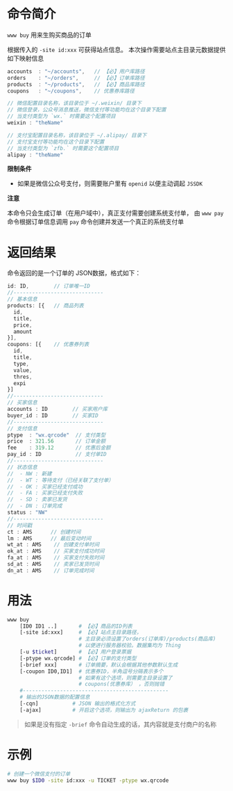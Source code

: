 命令简介
======= 

`www buy` 用来生购买商品的订单

根据传入的 `-site id:xxx` 可获得站点信息。
本次操作需要站点主目录元数据提供如下映射信息

```js
accounts  : "~/accounts",   // 【必】用户库路径
orders    : "~/orders",     // 【必】订单库路径
products  : "~/products",   // 【必】商品库路径
coupons   : "~/coupons",    // 优惠券库路径

// 微信配置目录名称，该目录位于 ~/.weixin/ 目录下
// 微信登录，公众号消息推送，微信支付等功能均在这个目录下配置
// 当支付类型为 `wx.` 时需要这个配置项目
weixin : "theName"

// 支付宝配置目录名称，该目录位于 ~/.alipay/ 目录下
// 支付宝支付等功能均在这个目录下配置
// 当支付类型为 `zfb.` 时需要这个配置项目
alipay : "theName"
```

**限制条件**

- 如果是微信公众号支付，则需要账户里有 `openid` 以便主动调起 `JSSDK` 

**注意**

本命令只会生成订单（在用户域中），真正支付需要创建系统支付单，
由 `www pay` 命令根据订单信息调用 `pay` 命令创建并发送一个真正的系统支付单

返回结果
=======

命令返回的是一个订单的 JSON数据，格式如下：

```js
id: ID,        // 订单唯一ID
//-----------------------------
// 基本信息
products: [{   // 商品列表
  id,
  title,
  price,
  amount
}],
coupons: [{    // 优惠券列表
  id,
  title,
  type,
  value,
  thres,
  expi
}]
//-----------------------------
// 买家信息
accounts : ID        // 买家用户库
buyer_id : ID        // 买家ID
//-----------------------------
// 支付信息
ptype  : "wx.qrcode"  // 支付类型
price  : 321.56       // 订单金额
fee    : 319.12       // 优惠后金额
pay_id : ID           // 支付单ID 
//-----------------------------
// 状态信息
//  - NW : 新建
//  - WT : 等待支付（已经关联了支付单）
//  - OK : 买家已经支付成功
//  - FA : 买家已经支付失败
//  - SD : 卖家已发货
//  - DN : 订单完成
status : "NW"
//-----------------------------
// 时间戳
ct : AMS      // 创建时间
lm : AMS      // 最后变动时间
wt_at : AMS    // 创建支付单时间
ok_at : AMS    // 买家支付成功时间
fa_at : AMS    // 买家支付失败时间
sd_at : AMS    // 卖家已发货时间
dn_at : AMS    // 订单完成时间
```

用法
=======

```bash
www buy
    [ID0 ID1 ..]       # 【必】商品的ID列表
    [-site id:xxx]     # 【必】站点主目录路径，
                       # 主目录必须设置了orders(订单库)/products(商品库)
                       # 以便进行服务器校验。数据集均为 Thing
    [-u $ticket]       # 【必】用户登录票据
    [-ptype wx.qrcode] # 【必】订单的支付类型
    [-brief xxx]       # 订单摘要，默认会根据其他参数默认生成
    [-coupon ID0,ID1]  # 优惠券ID，半角逗号分隔表示多个
                       # 如果有这个选项，则需要主目录设置了 
                       # coupons(优惠券库） ，否则抛错
    #-----------------------------------------------
    # 输出的JSON数据的配置信息
    [-cqn]           # JSON 输出的格式化方式
    [-ajax]          # 开启这个选项，则输出为 ajaxReturn 的包裹
```

> 如果是没有指定 `-brief` 命令自动生成的话，其内容就是支付商户的名称

示例
=======

```bash
# 创建一个微信支付的订单
www buy $ID0 -site id:xxx -u TICKET -ptype wx.qrcode
```